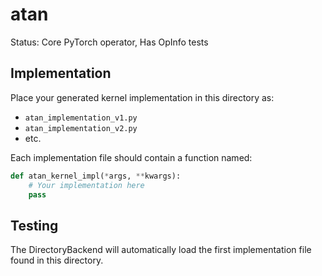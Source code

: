 # atan

Status: Core PyTorch operator, Has OpInfo tests

## Implementation

Place your generated kernel implementation in this directory as:
- `atan_implementation_v1.py`
- `atan_implementation_v2.py`
- etc.

Each implementation file should contain a function named:
```python
def atan_kernel_impl(*args, **kwargs):
    # Your implementation here
    pass
```

## Testing

The DirectoryBackend will automatically load the first implementation file found in this directory.
